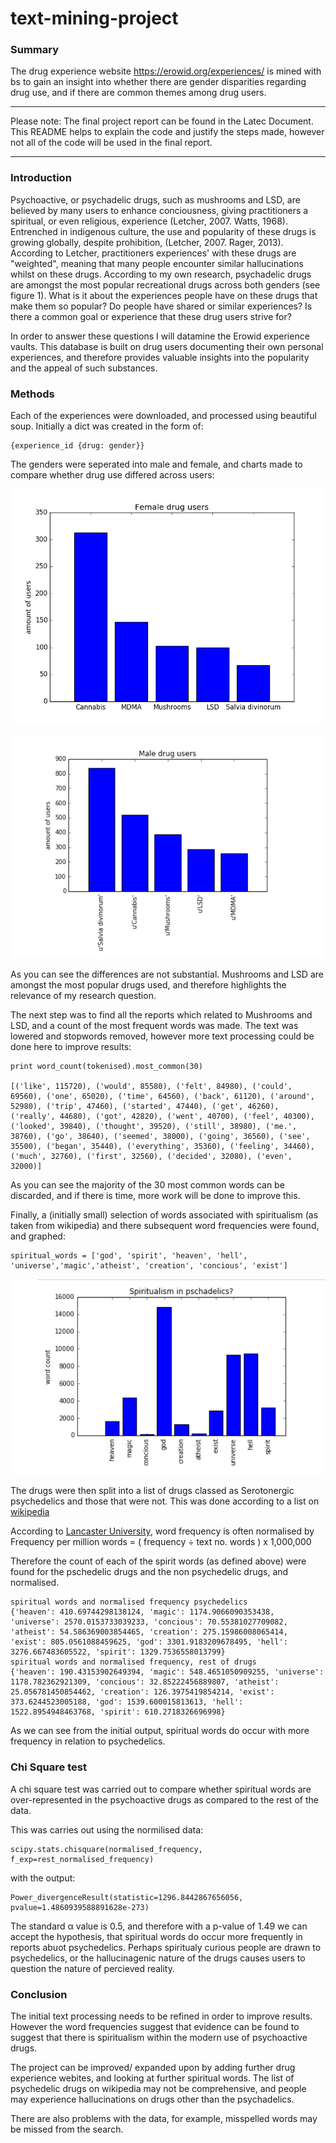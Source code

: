# text-mining-project

### Summary

The drug experience website https://erowid.org/experiences/ is mined with bs to gain an insight into whether there are gender disparities regarding drug use, and if there are common themes among drug users. 

---

Please note: The final project report can be found in the Latec Document. This README helps to explain the code and justify the steps made, however not all of the code will be used in the final report. 

---

### Introduction

Psychoactive, or psychadelic drugs, such as mushrooms and LSD, are believed by many users to enhance conciousness, giving practitioners a spiritual, or even religious, experience (Letcher, 2007. Watts, 1968). Entrenched in indigenous culture, the use and popularity of these drugs is growing globally, despite prohibition, (Letcher, 2007. Rager, 2013). According to Letcher, practitioners experiences' with these drugs are "weighted", meaning that many people encounter similar hallucinations whilst on these drugs.  According to my own research, psychadelic drugs are amongst the most popular recreational drugs across both genders (see figure 1). What is it about the experiences people have on these drugs that make them so popular? Do people have shared or similar experiences? Is there a common goal or experience that these drug users strive for?

In order to answer these questions I will datamine the Erowid experience vaults. This database is built on drug users documenting their own personal experiences, and therefore provides valuable insights into the popularity and the appeal of such substances. 

### Methods

Each of the experiences were downloaded, and processed using beautiful soup. Initially a dict was created in the form of:

```
{experience_id {drug: gender}}
```

The genders were seperated into male and female, and charts made to compare whether drug use differed across users:

![female_drugs](https://github.com/IzzySmith/text-mining-project/blob/master/female_top5.png "Female drugs")

![male drugs](https://github.com/IzzySmith/text-mining-project/blob/master/maledrugs_cropped2.png)

As you can see the differences are not substantial. Mushrooms and LSD are amongst the most popular drugs used, and therefore highlights the relevance of my research question. 

The next step was to find all the reports which related to Mushrooms and LSD, and a count of the most frequent words was made. The text was lowered and stopwords removed, however more text processing could be done here to improve results:

```
print word_count(tokenised).most_common(30)

[('like', 115720), ('would', 85580), ('felt', 84980), ('could', 69560), ('one', 65020), ('time', 64560), ('back', 61120), ('around', 52980), ('trip', 47460), ('started', 47440), ('get', 46260), ('really', 44680), ('got', 42820), ('went', 40700), ('feel', 40300), ('looked', 39840), ('thought', 39520), ('still', 38980), ('me.', 38760), ('go', 38640), ('seemed', 38000), ('going', 36560), ('see', 35500), ('began', 35440), ('everything', 35360), ('feeling', 34460), ('much', 32760), ('first', 32560), ('decided', 32080), ('even', 32000)]
```

As you can see the majority of the 30 most common words can be discarded, and if there is time, more work will be done to improve this. 

Finally, a (initially small) selection of words associated with spiritualism (as taken from wikipedia) and there subsequent word frequencies were found, and graphed:

```
spiritual_words = ['god', 'spirit', 'heaven', 'hell', 'universe','magic','atheist', 'creation', 'concious', 'exist']
```

![spirit word graph](https://github.com/IzzySmith/text-mining-project/blob/master/spriritwords_cropped.png)

The drugs were then split into a list of drugs classed as Serotonergic psychedelics and those that were not. This was done according to a list on [wikipedia](https://en.wikipedia.org/wiki/List_of_psychedelic_drugs)

According to [Lancaster University](https://www.lancaster.ac.uk/fss/courses/ling/corpus/blue/l05_3.htm), word frequency is often normalised by Frequency per million words = ( frequency ÷ text no. words ) x 1,000,000 

Therefore the count of each of the spirit words (as defined above) were found for the pschedelic drugs and the non psychedelic drugs, and normalised. 

```
spiritual words and normalised frequency psychedelics
{'heaven': 410.69744298138124, 'magic': 1174.9066090353438, 'universe': 2570.0153733039233, 'concious': 70.55381027709082, 'atheist': 54.586369003854465, 'creation': 275.15986008065414, 'exist': 805.0561088459625, 'god': 3301.9183209678495, 'hell': 3276.667483605522, 'spirit': 1329.7536558013799}
spiritual words and normalised frequency, rest of drugs
{'heaven': 190.43153902649394, 'magic': 548.4651050909255, 'universe': 1178.782362921309, 'concious': 32.85222456889807, 'atheist': 25.056781450854462, 'creation': 126.3975419854214, 'exist': 373.6244523005188, 'god': 1539.600015813613, 'hell': 1522.8954948463768, 'spirit': 610.2718326696998}
```

As we can see from the initial output, spiritual words do occur with more frequency in relation to psychedelics.

### Chi Square test

A chi square test was carried out to compare whether spiritual words are over-represented in the psychoactive drugs as compared to the rest of the data. 

This was carries out using the normilised data:

```
scipy.stats.chisquare(normalised_frequency, f_exp=rest_normalised_frequency)
```

with the output:

```
Power_divergenceResult(statistic=1296.8442867656056, pvalue=1.4860939588891628e-273)
```

The standard α value is 0.5, and therefore with a p-value of 1.49 we can accept the hypothesis, that spiritual words do occur more frequently in reports abuot psychedelics. Perhaps spiritualy curious people are drawn to psychedelics, or the hallucinagenic nature of the drugs causes users to question the nature of percieved reality. 

### Conclusion

The initial text processing needs to be refined in order to improve results. However the word frequencies suggest that evidence can be found to suggest that there is spiritualism within the modern use of psychoactive drugs.

The project can be improved/ expanded upon by adding further drug experience webites, and looking at further spiritual words. The list of psychedelic drugs on wikipedia may not be comprehensive, and people may experience hallucinations on drugs other than the psychadelics. 

There are also problems with the data, for example, misspelled words may be missed from the search. 
